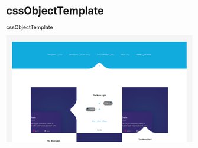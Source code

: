 # cssObjectTemplate
cssObjectTemplate

![screenshot](https://github.com/dalirnet/cssObjectTemplate/blob/master/screenshot.png)
